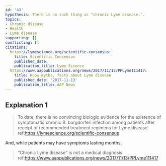 ```yaml
---
id: '43'
hypothesis: There is no such thing as "chronic Lyme disease.".
topics:
- Chronic disease
- Health
- Lyme disease
supporting: []
conflicting: []
citations:
  https://lymescience.org/scientific-consensus:
    title: Scientific Consensus
    published_date: 
    publication_title: Lyme Science
  https://www.aappublications.org/news/2017/11/13/PPLyme111417:
    title: Know myths, facts about Lyme disease
    published_date: '2017-11-13'
    publication_title: AAP News
---
```

## Explanation 1

> To date, there is no convincing biologic evidence for the existence of symptomatic chronic B. burgdorferi infection among patients after receipt of recommended treatment regimens for Lyme disease.
> ref:https://lymescience.org/scientific-consensus

And, while patients may have symptoms lasting months,

> “Chronic Lyme disease” is not a medical diagnosis.
> ref:https://www.aappublications.org/news/2017/11/13/PPLyme111417
